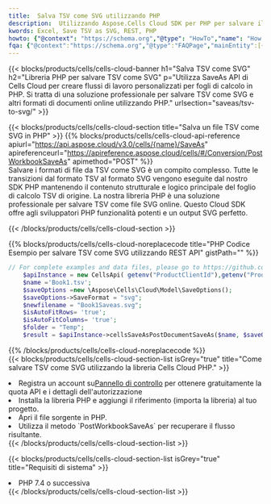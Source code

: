 ```yaml
---
title:  Salva TSV come SVG utilizzando PHP
description:  Utilizzando Aspose.Cells Cloud SDK per PHP per salvare il file in formato TSV come file in formato SVG.
kwords: Excel, Save TSV as SVG, REST, PHP
howto: {"@context": "https://schema.org","@type": "HowTo","name": "How to save TSV as SVG using the Cells Cloud PHP library.","description": "How to save TSV as SVG using the Cells Cloud PHP library.","image": {"@type": "ImageObject"},"url": "/php/saveas/tsv-to-svg/","step": [{ "@type": "HowToStep","name": "How to save TSV as SVG using the Cells Cloud PHP library. step 1", "image": {"@type": "ImageObject",},"url": "/php/saveas/tsv-to-svg/","text": "Register an account at <a href='https://dashboard.aspose.cloud/'>Dashboard</a> to get free API quota & authorization details",},{ "@type": "HowToStep","name": "How to save TSV as SVG using the Cells Cloud PHP library. step 1", "image": {"@type": "ImageObject",},"url": "/php/saveas/tsv-to-svg/","text": "Install PHP library and add the reference (import the library) to your project.",},{ "@type": "HowToStep","name": "How to save TSV as SVG using the Cells Cloud PHP library. step 1", "image": {"@type": "ImageObject",},"url": "/php/saveas/tsv-to-svg/","text": "Open the source file in PHP.",},{ "@type": "HowToStep","name": "How to save TSV as SVG using the Cells Cloud PHP library. step 1", "image": {"@type": "ImageObject",},"url": "/php/saveas/tsv-to-svg/","text": "Use the `PostWorkbookSaveAs` method to retrieve the resulting stream.",}, ],"supply": {"@type": "HowToSupply","name": "document"},"tool": [{"@type": "HowToTool","name": "phpstorm, Visual Studio Code, Eclipse"},{"@type": "HowToTool","name": "Aspose Cells"}],"totalTime": "PT6M"}
fqa: {"@context":"https://schema.org","@type":"FAQPage","mainEntity":[{"@type":"Question","name":"Why save file as other formats file in C# using REST API?","acceptedAnswer":{"@type":"Answer","text":"Documents are encoded in many ways, and some files may be incompatible with the software you use. To open and read such files, just save them as appropriate file formats.<br/><ol><li>Install .NET SDK and add the reference (import the library) to your project.</li><li>Open the source file in C# using REST API.</li><li>Call the PostWorkbookSaveAsRequest() method, passing an output filename with required extension.</li><li>Get the result of save as a separate file.</li></ol>"}},{"@type":"Question","name":"What file formats can I save as with your C# library?","acceptedAnswer":{"@type":"Answer","text":"We support a variety of file formats for conversion using .NET library, including XLSX, Excel, xls , PDF, CSV, HTML, Markdown, XML, PNG, JPG, TIFF, Json, TXT and many more."}},{"@type":"Question","name":"What is the maximum allowed file size for conversion using this .NET library?","acceptedAnswer":{"@type":"Answer","text":"There are no file size limits for format conversions using .NET library."}}]}
---
```

{{< blocks/products/cells/cells-cloud-banner h1="Salva TSV come SVG" h2="Libreria PHP per salvare TSV come SVG" p="Utilizza SaveAs API di Cells Cloud per creare flussi di lavoro personalizzati per fogli di calcolo in PHP. Si tratta di una soluzione professionale per salvare TSV come SVG e altri formati di documenti online utilizzando PHP." urlsection="saveas/tsv-to-svg/" >}}

{{< blocks/products/cells/cells-cloud-section title="Salva un file TSV come SVG in PHP" >}}
{{% blocks/products/cells/cells-cloud-api-reference apiurl="https://api.aspose.cloud/v3.0/cells/{name}/SaveAs" apireferenceurl="https://apireference.aspose.cloud/cells/#/Conversion/PostWorkbookSaveAs" apimethod="POST" %}}
<br/>
Salvare i formati di file da TSV come SVG è un compito complesso. Tutte le transizioni dal formato TSV al formato SVG vengono eseguite dal nostro SDK PHP mantenendo il contenuto strutturale e logico principale del foglio di calcolo TSV di origine. La nostra libreria PHP è una soluzione professionale per salvare TSV come file SVG online. Questo Cloud SDK offre agli sviluppatori PHP funzionalità potenti e un output SVG perfetto.

{{< /blocks/products/cells/cells-cloud-section >}}

{{% blocks/products/cells/cells-cloud-noreplacecode title="PHP Codice Esempio per salvare TSV come SVG utilizzando REST API" gistPath="" %}}
  
```php
// For complete examples and data files, please go to https://github.com/aspose-cells-cloud/aspose-cells-cloud-php/
    $apiInstance = new CellsApi( getenv("ProductClientId"),getenv("ProductClientSecret") );
    $name ='Book1.tsv';
    $saveOptions =new \Aspose\Cells\Cloud\Model\SaveOptions();
    $saveOptions->SaveFormat = "svg";
    $newfilename = "Book1Saveas.svg";
    $isAutoFitRows= 'true';
    $isAutoFitColumns= 'true';
    $folder = "Temp";
    $result = $apiInstance->cellsSaveAsPostDocumentSaveAs($name, $saveOptions, $newfilename,$isAutoFitRows, $isAutoFitColumns, $folder);
```
  
{{% /blocks/products/cells/cells-cloud-noreplacecode %}}
<br/>
{{< blocks/products/cells/cells-cloud-section-list isGrey="true" title="Come salvare TSV come SVG utilizzando la libreria Cells Cloud PHP." >}}
<li> Registra un account su<a href="https://dashboard.aspose.cloud/">Pannello di controllo</a> per ottenere gratuitamente la quota API e i dettagli dell'autorizzazione</li>
<li>Installa la libreria PHP e aggiungi il riferimento (importa la libreria) al tuo progetto.</li>
<li>Apri il file sorgente in PHP.</li>
<li>Utilizza il metodo `PostWorkbookSaveAs` per recuperare il flusso risultante.</li>
{{< /blocks/products/cells/cells-cloud-section-list >}}

{{< blocks/products/cells/cells-cloud-section-list isGrey="true" title="Requisiti di sistema" >}}
<li>PHP 7.4 o successiva</li>
{{< /blocks/products/cells/cells-cloud-section-list >}}
